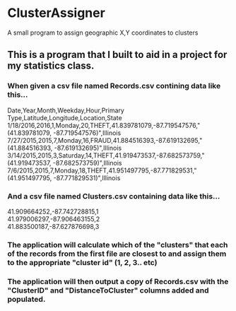 # ClusterAssigner
A small program to assign geographic X,Y coordinates to clusters

## This is a program that I built to aid in a project for my statistics class.

### When given a csv file named Records.csv contining data like this...  
 Date,Year,Month,Weekday,Hour,Primary Type,Latitude,Longitude,Location,State  
1/18/2016,2016,1,Monday,20,THEFT,41.839781079,-87.719547576,"(41.839781079, -87.719547576)",Illinois  
7/27/2015,2015,7,Monday,16,FRAUD,41.884516393,-87.619132695,"(41.884516393, -87.619132695)",Illinois  
3/14/2015,2015,3,Saturday,14,THEFT,41.919473537,-87.682573759,"(41.919473537, -87.682573759)",Illinois  
7/6/2015,2015,7,Monday,18,THEFT,41.951497795,-87.771829531,"(41.951497795, -87.771829531)",Illinois  
  
### And a csv file named Clusters.csv containing data like this...  
41.909664252,-87.742728815,1  
41.979006297,-87.906463155,2  
41.883500187,-87.627876698,3  
  
### The application will calculate which of the "clusters" that each of the records from the first file are closest to and assign them to the appropriate "cluster id" (1, 2, 3.. etc)  
### The application will then output a copy of Records.csv with the "ClusterID" and "DistanceToCluster" columns added and populated.  
